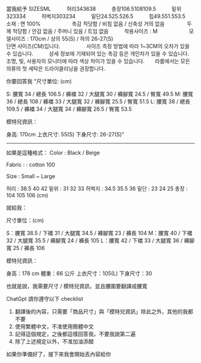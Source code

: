 當我給予
SIZESML　　　허리343638　　　총장106.5108109.5　　　밑위323334　　　허벅지303234　　　밑단24.525.526.5　　　힙49.551.553.5　　　　　　　　　　소재 : 면 100%　　　　　　촉감 적당함 / 비침 없음 / 신축성 거의 없음 　　　　두께 적당함 / 안감 없음 / 주머니 있음 / 트임 없음　　　착용사이즈 : M　　　　　　모델사이즈 : 170cm / 상의 55(S) / 하의 26-27(S)　　　　　　　　　　　　　　　　　단면 사이즈(CM)입니다.　　　　　사이즈 측정 방법에 따라 1~3CM의 오차가 있을 수 있습니다.　　　상세 정보에 기재되어 있는 촉감 등은 개인차가 있을 수 있습니다.　　조명, 빛, 사용자의 모니터에 따라 색상 차이가 있을 수 있습니다.　　라룸에서는 모든 의류의 첫 세탁은 드라이클리닝을 권장합니다.　　

你要回答我
"尺寸單位: (cm)

S: 腰寬 34 / 總長 106.5 / 褲襠 32 / 大腿寬 30 / 褲腳寬 24.5 / 臀寬 49.5
M: 腰寬 36 / 總長 108 / 褲襠 33 / 大腿寬 32 / 褲腳寬 25.5 / 臀寬 51.5
L: 腰寬 38 / 總長 109.5 / 褲襠 34 / 大腿寬 34 / 褲腳寬 26.5 / 臀寬 53.5

模特兒資訊：

身高: 170cm
上衣尺寸: 55(S)
下身尺寸: 26-27(S)"

---------

如果是這種格式：
Color : Black / Beige

Fabric : : cotton 100

Size : Small ~ Large

허리 : 38.5 40 42
밑위 : 31 32 33
허벅지 : 34.5 35.5 36
밑단 : 23 24 25
총장 : 104 105 106 
(cm)

就給我：

尺寸單位：(cm)

S：腰寬 38.5 / 下襠 31 / 大腿寬 34.5 / 褲腳寬 23 / 褲長 104
M：腰寬 40 / 下襠 32 / 大腿寬 35.5 / 褲腳寬 24 / 褲長 105
L：腰寬 42 / 下襠 33 / 大腿寬 36 / 褲腳寬 25 / 褲長 106

模特兒資訊：

身高：178 cm
體重：66 公斤
上衣尺寸：105(L)
下身尺寸：30

也就是說，我需要尺寸 / 模特兒資訊，並且腰圍要翻譯成腰寬

ChatGpt 請你遵守以下 checklist

1. 翻譯後的內容，只需要「商品尺寸」與「模特兒資訊」除此之外，其他的我都不要
2. 使用繁體中文，不准使用簡體中文
3. 記得這個規定，之後都這樣回答我，不要我說第二遍
4. 除了上述規定以外，不准加油添醋

如果你準備好了，接下來我會開始丟內容給你